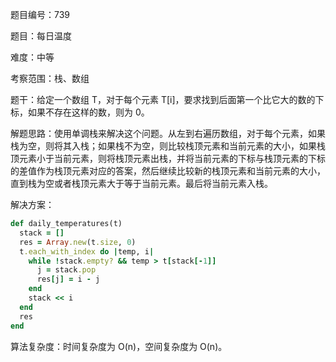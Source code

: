 题目编号：739

题目：每日温度

难度：中等

考察范围：栈、数组

题干：给定一个数组 T，对于每个元素 T[i]，要求找到后面第一个比它大的数的下标，如果不存在这样的数，则为 0。

解题思路：使用单调栈来解决这个问题。从左到右遍历数组，对于每个元素，如果栈为空，则将其入栈；如果栈不为空，则比较栈顶元素和当前元素的大小，如果栈顶元素小于当前元素，则将栈顶元素出栈，并将当前元素的下标与栈顶元素的下标的差值作为栈顶元素对应的答案，然后继续比较新的栈顶元素和当前元素的大小，直到栈为空或者栈顶元素大于等于当前元素。最后将当前元素入栈。

解决方案：

```ruby
def daily_temperatures(t)
  stack = []
  res = Array.new(t.size, 0)
  t.each_with_index do |temp, i|
    while !stack.empty? && temp > t[stack[-1]]
      j = stack.pop
      res[j] = i - j
    end
    stack << i
  end
  res
end
```

算法复杂度：时间复杂度为 O(n)，空间复杂度为 O(n)。